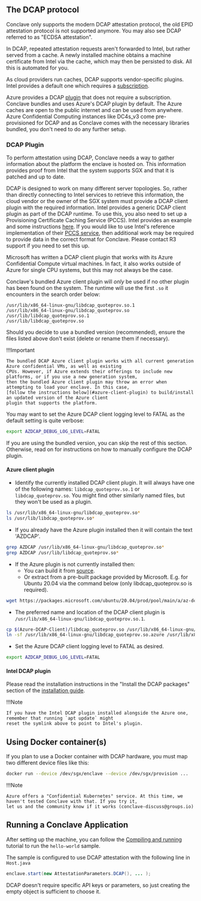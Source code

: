 ## The DCAP protocol

Conclave only supports the modern DCAP attestation protocol, the old EPID attestation protocol is not supported anymore.
You may also see DCAP referred to as "ECDSA attestation".

In DCAP, repeated attestation requests aren't forwarded to Intel, but rather served from a cache. A newly installed
machine obtains a machine certificate from Intel via the cache, which may then be persisted to disk. All this is
automated for you.

As cloud providers run caches, DCAP supports vendor-specific plugins. Intel provides a default one
which requires a [subscription](https://api.portal.trustedservices.intel.com/provisioning-certification).

Azure provides a DCAP [plugin](https://github.com/microsoft/Azure-DCAP-Client) that does not require a subscription. Conclave
bundles and uses Azure's DCAP plugin by default. The Azure caches are open to the public internet and can be used from anywhere. Azure Confidential Computing instances like DC4s_v3 come pre-provisioned for DCAP and as Conclave
comes with the necessary libraries bundled, you don't need to do any further setup.

### DCAP Plugin
To perform attestation using DCAP, Conclave needs a way to gather information about the platform the enclave is hosted on. This information provides proof from Intel that the system supports SGX and that it is patched and up to date.

DCAP is designed to work on many different server topologies. So, rather than directly connecting to Intel services to retrieve this information, the cloud vendor or the owner of the SGX system must provide a DCAP client plugin with the required information. Intel provides a generic DCAP client plugin as part of the DCAP runtime. To use this, you also need to set up a Provisioning Certificate Caching Service (PCCS). Intel provides an example and some instructions [here](https://github.com/intel/SGXDataCenterAttestationPrimitives/blob/master/QuoteGeneration/pccs/README.md). If you would like to use Intel's reference implementation of their [PCCS service](https://github.com/intel/SGXDataCenterAttestationPrimitives/blob/master/QuoteGeneration/pccs), then additional work may be required to provide data in the correct format for Conclave. Please contact R3 support if you need to set this up.

Microsoft has written a DCAP client plugin that works with its Azure Confidential Compute virtual machines. In fact, it also works outside of Azure for single CPU systems, but this may not always be the case.

Conclave's bundled Azure client plugin will *only* be used if no other plugin has been found on the system.
The runtime will use the first `.so` it encounters in the search order below:
```
/usr/lib/x86_64-linux-gnu/libdcap_quoteprov.so.1
/usr/lib/x86_64-linux-gnu/libdcap_quoteprov.so
/usr/lib/libdcap_quoteprov.so.1
/usr/lib/libdcap_quoteprov.so
```
Should you decide to use a bundled version (recommended), ensure the files listed above don't exist (delete or rename
them if necessary).

!!!Important

    The bundled DCAP Azure client plugin works with all current generation Azure confidential VMs, as well as existing
    CPUs. However, if Azure extends their offerings to include new platforms, or if you use a new generation system, 
    then the bundled Azure client plugin may throw an error when attempting to load your enclave. In this case,
    [follow the instructions below](#azure-client-plugin) to build/install an updated version of the Azure client 
    plugin that supports the platform.

You may want to set the Azure DCAP client logging level to FATAL as the default setting is quite verbose:
```sh
export AZDCAP_DEBUG_LOG_LEVEL=FATAL
```

If you are using the bundled version, you can skip the rest of this section. Otherwise, read on for instructions on how to manually configure the DCAP plugin.

#### Azure client plugin

* Identify the currently installed DCAP client plugin. It will always have one of the following names: `libdcap_quoteprov.so.1` or `libdcap_quoteprov.so`. You might find other similarly named files, but they won't be used as a plugin.
```sh
ls /usr/lib/x86_64-linux-gnu/libdcap_quoteprov.so*
ls /usr/lib/libdcap_quoteprov.so*
```

* If you already have the Azure plugin installed then it will contain the text 'AZDCAP'.
```sh
grep AZDCAP /usr/lib/x86_64-linux-gnu/libdcap_quoteprov.so*
grep AZDCAP /usr/lib/libdcap_quoteprov.so*
```
* If the Azure plugin is not currently installed then:
    * You can build it from [source](https://github.com/microsoft/Azure-DCAP-Client).
    * Or extract from a pre-built package provided by Microsoft. E.g. for Ubuntu 20.04 via the command below (only libdcap_quoteprov.so is required).
```sh
wget https://packages.microsoft.com/ubuntu/20.04/prod/pool/main/a/az-dcap-client/az-dcap-client_1.11.2_amd64.deb && ar x az-dcap-client_1.11.2_amd64.deb data.tar.xz && tar xvJf data.tar.xz --transform='s/.*\///' ./usr/lib/libdcap_quoteprov.so && rm az-dcap-client_1.11.2_amd64.deb data.tar.xz
```
* The preferred name and location of the DCAP client plugin is `/usr/lib/x86_64-linux-gnu/libdcap_quoteprov.so.1`.
```sh
cp $(Azure-DCAP-Client)/libdcap_quoteprov.so /usr/lib/x86_64-linux-gnu/libdcap_quoteprov.so.azure
ln -sf /usr/lib/x86_64-linux-gnu/libdcap_quoteprov.so.azure /usr/lib/x86_64-linux-gnu/libdcap_quoteprov.so.1
```
* Set the Azure DCAP client logging level to FATAL as desired.
```sh
export AZDCAP_DEBUG_LOG_LEVEL=FATAL
```
#### Intel DCAP plugin
Please read the installation instructions in the "Install the DCAP packages" section of the [installation guide](https://download.01.org/intel-sgx/sgx-dcap/1.8/linux/docs/Intel_SGX_DCAP_Linux_SW_Installation_Guide.pdf).

!!!Note

    If you have the Intel DCAP plugin installed alongside the Azure one, remember that running `apt update` might 
    reset the symlink above to point to Intel's plugin.

## Using Docker container(s)
If you plan to use a Docker container with DCAP hardware, you must map two different device files like this:

```sh
docker run --device /dev/sgx/enclave --device /dev/sgx/provision ...
```

!!!Note

    Azure offers a "Confidential Kubernetes" service. At this time, we haven't tested Conclave with that. If you try it,
    let us and the community know if it works (conclave-discuss@groups.io)

## Running a Conclave Application
After setting up the machine, you can follow the [Compiling and running](running-hello-world.md) tutorial to run the `hello-world` sample.

The sample is configured to use DCAP attestation with the
following line in `Host.java`
```java
enclave.start(new AttestationParameters.DCAP(), ... );
```

DCAP doesn't require specific API keys or parameters, so just creating the empty object is sufficient to choose it.
